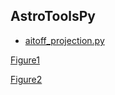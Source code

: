 AstroToolsPy
----



* [aitoff_projection.py](https://github.com/Fernandez-Trincado/AstroToolsPy/blob/master/aitoff_projection.py)

[Figure1]()

[Figure2]()
